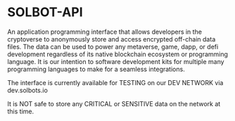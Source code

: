 # SOLBOT-API

An application programming interface that allows developers in the cryptoverse to anonymously store and access encrypted off-chain data files. The data can be used to power any metaverse, game, dapp, or defi development regardless of its native blockchain ecosystem or programming language. It is our intention to software development kits for multiple many programming languages to make for a seamless integrations.

The interface is currently available for TESTING on our DEV NETWORK via dev.solbots.io

It is NOT safe to store any CRITICAL or SENSITIVE data on the network at this time.
